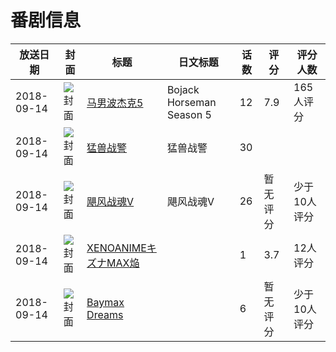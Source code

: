 # 番剧信息

|放送日期|封面|标题|日文标题|话数|评分|评分人数|
|---|---|---|---|---|---|---|
|2018-09-14|![封面](https://lain.bgm.tv/pic/cover/c/71/2a/254470_tWa4P.jpg)|[马男波杰克5](https://bangumi.tv/subject/254470)|Bojack Horseman Season 5|12|7.9|165人评分|
|2018-09-14|![封面](https://lain.bgm.tv/pic/cover/c/bf/aa/260913_RJJJ3.jpg)|[猛兽战警](https://bangumi.tv/subject/260913)|猛兽战警|30|||
|2018-09-14|![封面](https://lain.bgm.tv/pic/cover/c/15/60/261144_0LLnl.jpg)|[飓风战魂V](https://bangumi.tv/subject/261144)|飓风战魂V|26|暂无评分|少于10人评分|
|2018-09-14|![封面](https://bangumi.tv/img/no_icon_subject.png)|[XENOANIMEキズナMAX焔](https://bangumi.tv/subject/288231)||1|3.7|12人评分|
|2018-09-14|![封面](https://lain.bgm.tv/pic/cover/c/66/80/408404_TCH89.jpg)|[Baymax Dreams](https://bangumi.tv/subject/408404)||6|暂无评分|少于10人评分|
